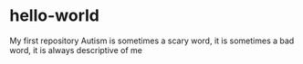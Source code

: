 # hello-world
My first repository
Autism is sometimes a scary word, it is sometimes a bad word, it is always descriptive of me
